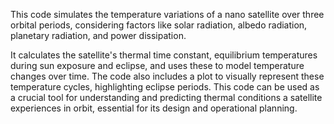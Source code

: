 This code simulates the temperature variations of a nano satellite over three orbital periods, considering factors like solar radiation, albedo radiation, planetary radiation, and power dissipation. 

It calculates the satellite's thermal time constant, equilibrium temperatures during sun exposure and eclipse, and uses these to model temperature changes over time. 
The code also includes a plot to visually represent these temperature cycles, highlighting eclipse periods. 
This code can be used as a crucial tool for understanding and predicting thermal conditions a satellite experiences in orbit, essential for its design and operational planning.
